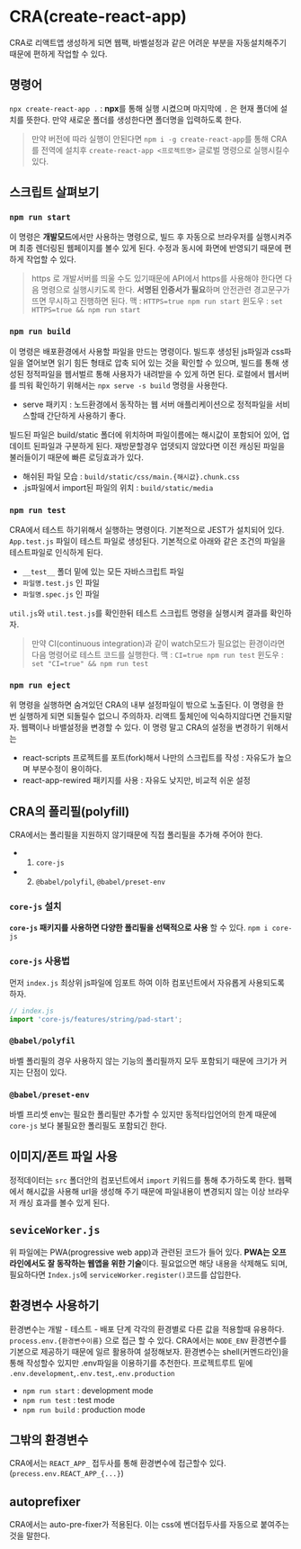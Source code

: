 # CRA(create-react-app)

CRA로 리액트앱 생성하게 되면 웹팩, 바벨설정과 같은 어려운 부분을 자동설치해주기때문에 편하게 작업할 수 있다.

## 명령어

`npx create-react-app .` : **npx**를 통해 실행 시켰으며 마지막에 `.` 은 현재 폴더에 설치를 뜻한다. 만약 새로운 폴더를 생성한다면 폴더명을 입력하도록 한다.

> 만약 버전에 따라 실행이 안된다면 `npm i -g create-react-app`를 통해 CRA를 전역에 설치후 `create-react-app <프로젝트명>` 글로벌 명령으로 실행시킬수 있다.

## 스크립트 살펴보기

### `npm run start`

이 명령은 **개발모드**에서만 사용하는 명령으로, 빌드 후 자동으로 브라우저를 실행시켜주며 최종 렌더링된 웹페이지를 볼수 있게 된다. 수정과 동시에 화면에 반영되기 때문에 편하게 작업할 수 있다.

> https 로 개발서버를 띄울 수도 있기때문에 API에서 https를 사용해야 한다면 다음 명령으로 실행시키도록 한다. **서명된 인증서가 필요**하며 안전관련 경고문구가 뜨면 무시하고 진행하면 된다.
> 맥 : `HTTPS=true npm run start`
> 윈도우 : `set HTTPS=true && npm run start`

### `npm run build`

이 명령은 배포환경에서 사용할 파일을 만드는 명령이다. 빌드후 생성된 js파일과 css파일을 열어보면 읽기 힘든 형태로 압축 되어 있는 것을 확인할 수 있으며, 빌드를 통해 생성된 정적파일을 웹서벌르 통해 사용자가 내려받을 수 있게 하면 된다.
로컬에서 웹서버를 띄워 확인하기 위해서는 `npx serve -s build` 명령을 사용한다.

- serve 패키지 : 노드환경에서 동작하는 웹 서버 애플리케이션으로 정적파일을 서비스할때 간단하게 사용하기 좋다.

빌드된 파일은 build/static 폴더에 위치하며 파일이름에는 해시값이 포함되어 있어, 업데이트 된파일과 구분하게 된다. 재방문할경우 업뎃되지 않았다면 이전 캐싱된 파일을 불러들이기 때문에 빠른 로딩효과가 있다.

- 해쉬된 파일 모습 : `build/static/css/main.{해시값}.chunk.css`
- .js파일에서 import된 파일의 위치 : `build/static/media`

### `npm run test`

CRA에서 테스트 하기위해서 실행하는 명령이다. 기본적으로 JEST가 설치되어 있다. `App.test.js` 파일이 테스트 파일로 생성된다. 기본적으로 아래와 같은 조건의 파일을 테스트파일로 인식하게 된다.

- `__test__` 폴더 밑에 있는 모든 자바스크립트 파일
- `파일명.test.js` 인 파일
- `파일명.spec.js` 인 파일

`util.js`와 `util.test.js`를 확인한뒤 테스트 스크립트 명령을 실행시켜 결과를 확인하자.

> 만약 CI(continuous integration)과 같이 watch모드가 필요없는 환경이라면 다음 명령어로 테스트 코드를 실행한다.
> 맥 : `CI=true npm run test`
> 윈도우 : `set "CI=true" && npm run test`

### `npm run eject`

위 명령을 실행하면 숨겨있던 CRA의 내부 설정파일이 밖으로 노출된다. 이 명령을 한 번 실행하게 되면 되돌릴수 없으니 주의하자. 리액트 툴체인에 익숙하지않다면 건들지말자.
웹팩이나 바밸설정을 변경할 수 있다. 이 명령 말고 CRA의 설정을 변경하기 위해서는

- react-scripts 프로젝트를 포트(fork)해서 나만의 스크립트를 작성 : 자유도가 높으며 부분수정이 용이하다.
- react-app-rewired 패키지를 사용 : 자유도 낮지만, 비교적 쉬운 설정

## CRA의 폴리필(polyfill)

CRA에서는 폴리필을 지원하지 않기때문에 직접 폴리필을 추가해 주어야 한다.

- 1. `core-js`
- 2. `@babel/polyfil`, `@babel/preset-env`

### `core-js` 설치

**`core-js` 패키지를 사용하면 다양한 폴리필을 선택적으로 사용** 할 수 있다.
`npm i core-js`

### `core-js` 사용법

먼저 `index.js` 최상위 js파일에 임포트 하여 이하 컴포넌트에서 자유롭게 사용되도록 하자.

```js
// index.js
import 'core-js/features/string/pad-start';
```

### `@babel/polyfil`

바벨 폴리필의 경우 사용하지 않는 기능의 폴리필까지 모두 포함되기 때문에 크기가 커지는 단점이 있다.

### `@babel/preset-env`

바벨 프리셋 env는 필요한 폴리필만 추가할 수 있지만 동적타입언어의 한계 때문에 `core-js` 보다 불필요한 폴리필도 포함되긴 한다.

## 이미지/폰트 파일 사용

정적데이터는 `src` 폴더안의 컴포넌트에서 `import` 키워드를 통해 추가하도록 한다. 웹팩에서 해시값을 사용해 url을 생성해 주기 때문에 파일내용이 변경되지 않는 이상 브라우저 캐싱 효과를 볼수 있게 된다.

## `seviceWorker.js`

위 파일에는 PWA(progressive web app)과 관련된 코드가 들어 있다. **PWA는 오프라인에서도 잘 동작하는 웹앱을 위한 기술**이다. 필요없으면 해당 내용을 삭제해도 되며, 필요하다면 `Index.js`에 `serviceWorker.register()`코드를 삽입한다.

## 환경변수 사용하기

환경변수는 개발 - 테스트 - 배포 단계 각각의 환경별로 다른 값을 적용할때 유용하다. `process.env.{환경변수이름}` 으로 접근 할 수 있다. CRA에서는 `NODE_ENV` 환경변수를 기본으로 제공하기 때문에 일르 활용하여 설정해보자.
환경변수는 shell(커멘드라인)을 통해 작성할수 있지만 .env파일을 이용하기를 추천한다. 프로젝트루트 밑에 `.env.development`,`.env.test`,`.env.production`

- `npm run start` : development mode
- `npm run test` : test mode
- `npm run build` : production mode

## 그밖의 환경변수

CRA에서는 `REACT_APP_` 접두사를 통해 환경변수에 접근할수 있다. (`precess.env.REACT_APP_{...}`)

## autoprefixer

CRA에서는 auto-pre-fixer가 적용된다. 이는 css에 벤더접두사를 자동으로 붙여주는 것을 말한다.
